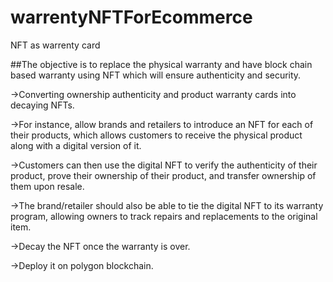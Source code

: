 # warrentyNFTForEcommerce
NFT as warrenty card

##The objective is to replace the physical warranty and have block chain based warranty using NFT which will ensure
authenticity and security.

->Converting ownership authenticity and product warranty cards into decaying NFTs.

->For instance, allow brands and retailers to introduce an NFT for each of their products, which allows
  customers to receive the physical product along with a digital version of it.
  
 ->Customers can then use the digital NFT to verify the authenticity of their product, prove their ownership of
   their product, and transfer ownership of them upon resale.
   
->The brand/retailer should also be able to tie the digital NFT to its warranty program, allowing owners to track
   repairs and replacements to the original item.
   
->Decay the NFT once the warranty is over.

->Deploy it on polygon blockchain.




